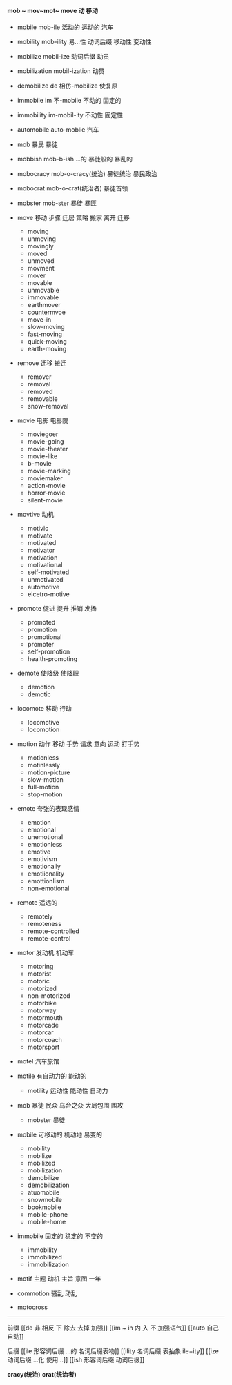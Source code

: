 #### mob ~ mov~mot~ move  动 移动

- mobile  mob-ile 活动的  运动的 汽车
- mobility mob-ility 易...性 动词后缀  移动性 变动性
- mobilize mobil-ize 动词后缀  动员
- mobilization mobil-ization 动员
- demobilize de 相仿-mobilize 使复原
- immobile im 不-mobile 不动的 固定的
- immobility im-mobil-ity  不动性 固定性
- automobile auto-moblie 汽车
- mob 暴民 暴徒
- mobbish mob-b-ish ...的 暴徒般的 暴乱的
- mobocracy mob-o-cracy(统治)  暴徒统治  暴民政治
- mobocrat mob-o-crat(统治者) 暴徒首领
- mobster mob-ster 暴徒 暴匪


- move 移动 步骤 迁居 策略  搬家 离开  迁移
	- moving
	- unmoving
	- movingly
	- moved
	- unmoved
	- movment
	- mover
	- movable
	- unmovable
	- immovable
	- earthmover
	- countermvoe
	- move-in
	- slow-moving
	- fast-moving
	- quick-moving
	- earth-moving
- remove 迁移 搬迁
	- remover
	- removal
	- removed
	- removable
	- snow-removal
- movie 电影 电影院
	- moviegoer
	- movie-going
	- movie-theater
	- movie-like
	- b-movie
	- movie-marking
	- moviemaker
	- action-movie
	- horror-movie
	- silent-movie
- movtive 动机
	- motivic
	- motivate
	- motivated
	- motivator
	- motivation
	- motivational
	- self-motivated
	- unmotivated
	- automotive
	- elcetro-motive
- promote 促进 提升 推销  发扬
	- promoted
	- promotion
	- promotional
	- promoter
	- self-promotion
	- health-promoting
- demote 使降级 使降职
	- demotion
	- demotic
- locomote  移动 行动
	- locomotive
	- locomotion
- motion 动作 移动 手势 请求 意向 运动 打手势
	- motionless
	- motinlessly
	- motion-picture
	- slow-motion
	- full-motion
	- stop-motion
- emote 夸张的表现感情
	- emotion
	- emotional
	- unemotional
	- emotionless
	- emotive
	- emotivism
	- emotionally
	- emotiionality
	- emottionlism
	- non-emotional
- remote 遥远的
	- remotely
	- remoteness
	- remote-controlled
	- remote-control
- motor 发动机 机动车
	- motoring
	- motorist
	- motoric
	- motorized
	- non-motorized
	- motorbike
	- motorway
	- motormouth
	- motorcade
	- motorcar
	- motorcoach
	- motorsport
- motel 汽车旅馆
- motile  有自动力的 能动的
	- motility 运动性 能动性 自动力
- mob 暴徒 民众 乌合之众  大局包围 围攻
	- mobster 暴徒
- mobile 可移动的  机动地  易变的 
	- mobility
	- mobilize
	- mobilized
	- mobilization
	- demobilize
	- demobilization
	- atuomobile
	- snowmobile
	- bookmobile
	- mobile-phone
	- mobile-home
- immobile  固定的 稳定的 不变的
	- immobility
	- immobilized
	- immobilization
- motif 主题 动机 主旨 意图 一年
- commotion 骚乱 动乱
- motocross 


---
前缀
[[de   非 相反 下 除去 去掉 加强]]
[[im  ~ in 内 入  不 加强语气]]
[[auto  自己  自动]]

后缀
[[ile 形容词后缀  ...的  名词后缀表物]]
[[ility 名词后缀 表抽象  ile+ity]]
[[ize 动词后缀 ...化 使用...]]
[[ish 形容词后缀  动词后缀]]

**cracy(统治)**
**crat(统治者)**